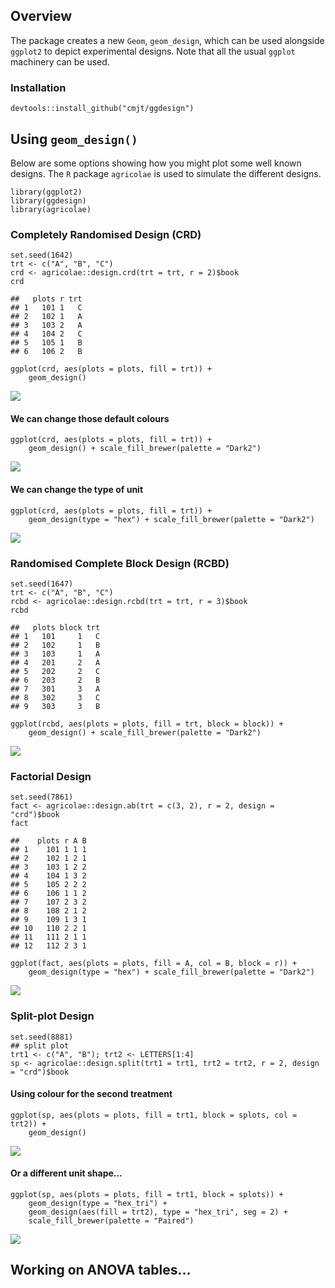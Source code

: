## Overview

The package creates a new `Geom`, `geom_design`, which can be used
alongside `ggplot2` to depict experimental designs. Note that all the
usual `ggplot` machinery can be used.

### Installation

    devtools::install_github("cmjt/ggdesign")

## Using `geom_design()`

Below are some options showing how you might plot some well known
designs. The `R` package `agricolae` is used to simulate the different
designs.

    library(ggplot2)
    library(ggdesign)
    library(agricolae)

### Completely Randomised Design (CRD)

    set.seed(1642)
    trt <- c("A", "B", "C")
    crd <- agricolae::design.crd(trt = trt, r = 2)$book
    crd

    ##   plots r trt
    ## 1   101 1   C
    ## 2   102 1   A
    ## 3   103 2   A
    ## 4   104 2   C
    ## 5   105 1   B
    ## 6   106 2   B

    ggplot(crd, aes(plots = plots, fill = trt)) +
        geom_design()

![](README_files/figure-markdown_strict/unnamed-chunk-3-1.png)

#### We can change those default colours

    ggplot(crd, aes(plots = plots, fill = trt)) +
        geom_design() + scale_fill_brewer(palette = "Dark2")

![](README_files/figure-markdown_strict/unnamed-chunk-4-1.png)

#### We can change the type of unit

    ggplot(crd, aes(plots = plots, fill = trt)) +
        geom_design(type = "hex") + scale_fill_brewer(palette = "Dark2")

![](README_files/figure-markdown_strict/unnamed-chunk-5-1.png)

### Randomised Complete Block Design (RCBD)

    set.seed(1647)
    trt <- c("A", "B", "C")
    rcbd <- agricolae::design.rcbd(trt = trt, r = 3)$book
    rcbd

    ##   plots block trt
    ## 1   101     1   C
    ## 2   102     1   B
    ## 3   103     1   A
    ## 4   201     2   A
    ## 5   202     2   C
    ## 6   203     2   B
    ## 7   301     3   A
    ## 8   302     3   C
    ## 9   303     3   B

    ggplot(rcbd, aes(plots = plots, fill = trt, block = block)) +
        geom_design() + scale_fill_brewer(palette = "Dark2")

![](README_files/figure-markdown_strict/unnamed-chunk-7-1.png)

### Factorial Design

    set.seed(7861)
    fact <- agricolae::design.ab(trt = c(3, 2), r = 2, design = "crd")$book
    fact

    ##    plots r A B
    ## 1    101 1 1 1
    ## 2    102 1 2 1
    ## 3    103 1 2 2
    ## 4    104 1 3 2
    ## 5    105 2 2 2
    ## 6    106 1 1 2
    ## 7    107 2 3 2
    ## 8    108 2 1 2
    ## 9    109 1 3 1
    ## 10   110 2 2 1
    ## 11   111 2 1 1
    ## 12   112 2 3 1

    ggplot(fact, aes(plots = plots, fill = A, col = B, block = r)) +
        geom_design(type = "hex") + scale_fill_brewer(palette = "Dark2")

![](README_files/figure-markdown_strict/unnamed-chunk-9-1.png)

### Split-plot Design

    set.seed(8881)
    ## split plot
    trt1 <- c("A", "B"); trt2 <- LETTERS[1:4]
    sp <- agricolae::design.split(trt1 = trt1, trt2 = trt2, r = 2, design = "crd")$book

#### Using colour for the second treatment

    ggplot(sp, aes(plots = plots, fill = trt1, block = splots, col = trt2)) +
        geom_design()

![](README_files/figure-markdown_strict/unnamed-chunk-11-1.png)

#### Or a different unit shape…

    ggplot(sp, aes(plots = plots, fill = trt1, block = splots)) +
        geom_design(type = "hex_tri") +
        geom_design(aes(fill = trt2), type = "hex_tri", seg = 2) +
        scale_fill_brewer(palette = "Paired")

![](README_files/figure-markdown_strict/unnamed-chunk-12-1.png)

## Working on ANOVA tables…
